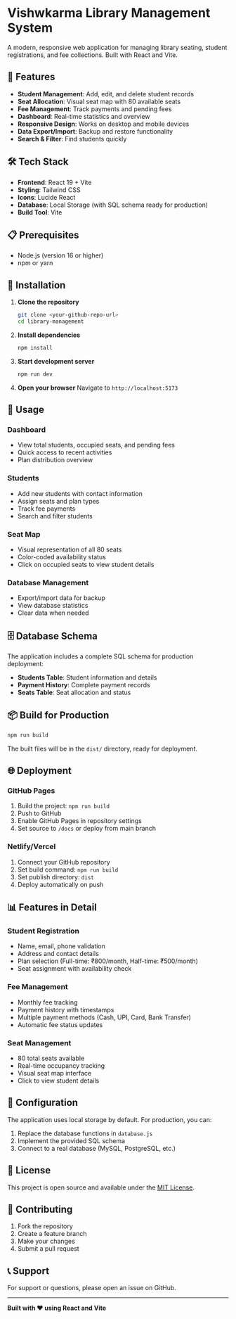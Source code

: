 # Vishwkarma Library Management System

A modern, responsive web application for managing library seating, student registrations, and fee collections. Built with React and Vite.

## 🚀 Features

- **Student Management**: Add, edit, and delete student records
- **Seat Allocation**: Visual seat map with 80 available seats
- **Fee Management**: Track payments and pending fees
- **Dashboard**: Real-time statistics and overview
- **Responsive Design**: Works on desktop and mobile devices
- **Data Export/Import**: Backup and restore functionality
- **Search & Filter**: Find students quickly

## 🛠️ Tech Stack

- **Frontend**: React 19 + Vite
- **Styling**: Tailwind CSS
- **Icons**: Lucide React
- **Database**: Local Storage (with SQL schema ready for production)
- **Build Tool**: Vite

## 📋 Prerequisites

- Node.js (version 16 or higher)
- npm or yarn

## 🚀 Installation

1. **Clone the repository**
   ```bash
   git clone <your-github-repo-url>
   cd library-management
   ```

2. **Install dependencies**
   ```bash
   npm install
   ```

3. **Start development server**
   ```bash
   npm run dev
   ```

4. **Open your browser**
   Navigate to `http://localhost:5173`

## 📱 Usage

### Dashboard
- View total students, occupied seats, and pending fees
- Quick access to recent activities
- Plan distribution overview

### Students
- Add new students with contact information
- Assign seats and plan types
- Track fee payments
- Search and filter students

### Seat Map
- Visual representation of all 80 seats
- Color-coded availability status
- Click on occupied seats to view student details

### Database Management
- Export/import data for backup
- View database statistics
- Clear data when needed

## 🗄️ Database Schema

The application includes a complete SQL schema for production deployment:

- **Students Table**: Student information and details
- **Payment History**: Complete payment records
- **Seats Table**: Seat allocation and status

## 📦 Build for Production

```bash
npm run build
```

The built files will be in the `dist/` directory, ready for deployment.

## 🌐 Deployment

### GitHub Pages
1. Build the project: `npm run build`
2. Push to GitHub
3. Enable GitHub Pages in repository settings
4. Set source to `/docs` or deploy from main branch

### Netlify/Vercel
1. Connect your GitHub repository
2. Set build command: `npm run build`
3. Set publish directory: `dist`
4. Deploy automatically on push

## 📊 Features in Detail

### Student Registration
- Name, email, phone validation
- Address and contact details
- Plan selection (Full-time: ₹800/month, Half-time: ₹500/month)
- Seat assignment with availability check

### Fee Management
- Monthly fee tracking
- Payment history with timestamps
- Multiple payment methods (Cash, UPI, Card, Bank Transfer)
- Automatic fee status updates

### Seat Management
- 80 total seats available
- Real-time occupancy tracking
- Visual seat map interface
- Click to view student details

## 🔧 Configuration

The application uses local storage by default. For production, you can:

1. Replace the database functions in `database.js`
2. Implement the provided SQL schema
3. Connect to a real database (MySQL, PostgreSQL, etc.)

## 📝 License

This project is open source and available under the [MIT License](LICENSE).

## 🤝 Contributing

1. Fork the repository
2. Create a feature branch
3. Make your changes
4. Submit a pull request

## 📞 Support

For support or questions, please open an issue on GitHub.

---

**Built with ❤️ using React and Vite**
